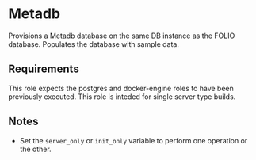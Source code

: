 # Metadb
Provisions a Metadb database on the same DB instance as the FOLIO database.  Populates the
database with sample data. 

## Requirements
This role expects the postgres and docker-engine roles to have been previously executed. This 
role is inteded for single server type builds.

## Notes

* Set the `server_only` or `init_only` variable to perform one operation or the other.
